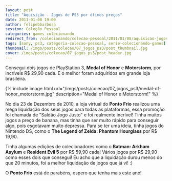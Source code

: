 ```yaml
---
layout: post
title: "Aquisição - Jogos de PS3 por ótimos preços"
date: 2011-01-08 19:00
author: felipebbarbosa
session: Coleção Pessoal
categories: games colecionando
redirect_from: /colecionando/colecao-pessoal/2011/01/08/aquisicao-jogos-ps3-ponto-frio.html
tags: [sony, ps3, categoria-colecao-pessoal, serie-colecionando-games]
thumbnail: /imgs/posts/colecao/07_jogos_ps3/post_thumbnail.jpg
cover: /imgs/posts/colecao/07_jogos_ps3/post_header.jpg
---
```


Consegui dois jogos de PlayStation 3, **Medal of Honor** e **Motorstorm**, por incríveis R\$ 29,90 cada.
E o melhor foram adquiridos em grande loja brasileira.

<!--more-->

{% include image.html
    url="/imgs/posts/colecao/07_jogos_ps3/medal-of-honor_motorstorm.jpg"
    description="Medal of Honor e Motorstorm!" %}

No dia 23 de Dezembro de 2010, a loja virtual do **Ponto Frio** realizou uma mega liquidação dos seus jogos para todas as plataformas, essa promoção foi chamada de "Saldão Jogo Justo" e foi realmente incrível! Tinha muitos jogos a preço de banana, mas tinha que ser muito rápido para conseguir algo, pois esgotavam muito depressa. Para se ter uma ideia, tinha jogos do Nintendo DS, como o **The Legend of Zelda: Phantom Hourglass** por R\$ 19,90.

Tinha algumas edições de colecionadores como o **Batman: Arkham Asylum** e **Resident Evil 5** por R$ 59,90 cada! Vários jogos por R$ 29,90 como esses dois que consegui! Eu acho que a liquidação durou menos do que 20 minutos, foi a melhor liquidação de jogos que já vi! :)

O **Ponto Frio** está de parabéns, espero que tenha mais este ano!
